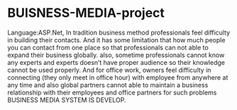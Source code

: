 # BUISNESS-MEDIA-project
 Language:ASP.Net, In tradition business method professionals feel difficulty in building their contacts.  And it has some limitation that how much people you can contact from one place so that  professionals can not able to expand their business globally. also, sometime professionals  cannot know any experts and experts doesn’t have proper audience so their knowledge  cannot be used properly. And for office work, owners feel difficulty in connecting (they  only meet in office hour) with employee from anywhere at any time and also global  partners cannot able to maintain a business relationship with their employees and office  partners for such problems BUSINESS MEDIA SYSTEM IS DEVELOP. 
